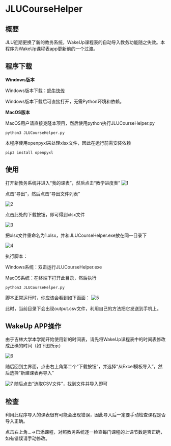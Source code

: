 # JLUCourseHelper
## 概要
JLU近期更换了新的教务系统，WakeUp课程表的自动导入教务功能随之失效。本程序为WakeUp课程表app更新前的一个过渡。

## 程序下载
**Windows版本**

Windows版本下载：[奶牛快传](https://cowtransfer.com/s/31d435c1665b47)

Windows版本下载后可直接打开，无需Python环境和依赖。

**MacOS版本**

MacOS用户请直接克隆本项目，然后使用python执行JLUCourseHelper.py

```
python3 JLUCourseHelper.py
```
本程序使用openpyxl来处理xlsx文件，因此在运行前需安装依赖
```
pip3 install openpyxl
```

## 使用

打开新教务系统并进入“我的课表”，然后点击“教学进度表”
![1](https://raw.githubusercontent.com/FantWu/Pictures/main/截屏2022-08-06%2016.48.20.png?token=GHSAT0AAAAAABXLZXBFDKRKQX6O54IDHLGMYXOGM2Q)

点击“导出”，然后点击“导出文件列表”

![2](https://raw.githubusercontent.com/FantWu/Pictures/main/2.png?token=GHSAT0AAAAAABXLZXBE6PXCVV5WVU2J3AS4YXOGRTQ)

点击此处的下载按钮，即可得到xlsx文件

![3](https://raw.githubusercontent.com/FantWu/Pictures/main/截屏2022-08-06%2017.07.06.png?token=GHSAT0AAAAAABXLZXBET2S6QFR7Z6J565C2YXOGPAA)

把xlsx文件重命名为1.xlsx，并和JLUCourseHelper.exe放在同一目录下


![4](https://raw.githubusercontent.com/FantWu/Pictures/main/截屏2022-08-06%2017.01.41.png?token=GHSAT0AAAAAABXLZXBEOW7WJTP7O36YCJO2YXOGOSQ)

执行脚本：

Windows系统：双击运行JLUCourseHelper.exe

MacOS系统：在终端下打开此目录，然后执行
```
python3 JLUCourseHelper.py
```
脚本正常运行时，你应该会看到如下画面：
![5](https://raw.githubusercontent.com/FantWu/Pictures/main/截屏2022-08-06%2017.07.06.png?token=GHSAT0AAAAAABXLZXBET2S6QFR7Z6J565C2YXOGPAA)

此时，当前目录下会出现output.csv文件，利用自己的方法把它发送到手机上。

## WakeUp APP操作

由于吉林大学本学期开始使用新的时间表，请先将WakeUp课程表中的时间表修改成正确的时间（如下图所示）

![6](https://raw.githubusercontent.com/FantWu/Pictures/main/IMG_6599EC0F8804-1.jpeg?token=GHSAT0AAAAAABXLZXBETSVRTHVT4QHGUWAGYXOGS3A)

随后回到主界面，点击右上角第二个“下载按钮”，并选择“从Excel模板导入”，然后选择“新建课表再导入”

![7](https://raw.githubusercontent.com/FantWu/Pictures/main/IMG_37BB4CDB2718-1.jpeg?token=GHSAT0AAAAAABXLZXBFAAEFP5MM5ADB4DDMYXOGSLA)
随后点击“选取CSV文件”，找到文件并导入即可

## 检查
利用此程序导入的课表很有可能会出现错误，因此导入后一定要手动检查课程是否导入正确。

点击右上角...->已添课程，对照教务系统逐一检查每门课程的上课节数是否正确，如有错误请手动修改。
